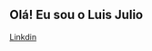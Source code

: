 ## Olá! Eu sou o Luis Julio

<div>
<a href="www.linkedin.com/in/luisjulio6" target="blank">Linkdin</a>

</div>
